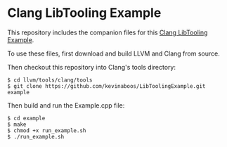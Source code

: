 # Clang LibTooling Example

This repository includes the companion files for this [Clang LibTooling Example](http://kevinaboos.blogspot.com/2013/07/clang-tutorial-part-ii-libtooling.html).

To use these files, first download and build LLVM and Clang from source. 

Then checkout this repository into Clang's tools directory:

	$ cd llvm/tools/clang/tools
	$ git clone https://github.com/kevinaboos/LibToolingExample.git example

Then build and run the Example.cpp file:

	$ cd example
	$ make
	$ chmod +x run_example.sh
	$ ./run_example.sh
